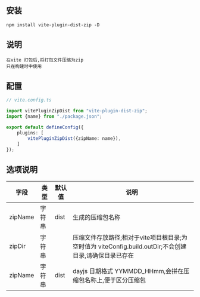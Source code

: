 ## 安装

```text
npm install vite-plugin-dist-zip -D

```

## 说明

```text
在vite 打包后,将打包文件压缩为zip
只在构建时中使用
```

## 配置

```typescript
// vite.config.ts

import vitePluginZipDist from "vite-plugin-dist-zip";
import {name} from "./package.json";

export default defineConfig({
    plugins: [
        vitePluginZipDist({zipName: name}),
    ]
});
```

## 选项说明

|  字段 | 类型  | 默认值  |       说明     |
|  ----| ---- | ---- | ----                             |
| zipName | 字符串 | dist  | 生成的压缩包名称 |
| zipDir | 字符串 |   | 压缩文件存放路径;相对于vite项目根目录;为空时值为 viteConfig.build.outDir;不会创建目录,请确保目录已存在 |
| zipName | 字符串 | dist  |  dayjs 日期格式 YYMMDD_HHmm,会拼在压缩包名称上,便于区分压缩包 |

